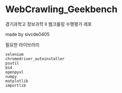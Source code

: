 # WebCrawling_Geekbench
경기과학고 정보과학 II 웹크롤링 수행평가 레포

made by sivcde0405


필요한 라이브러리
```pandas
selenium
chromedriver_autoinstaller
psutil
bs4
openpyxl
numpy
matplotlib
importlib
```
